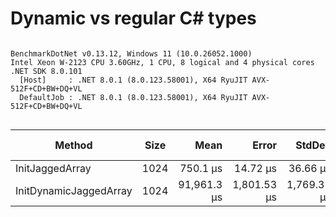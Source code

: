 # Dynamic vs regular C# types



```

BenchmarkDotNet v0.13.12, Windows 11 (10.0.26052.1000)
Intel Xeon W-2123 CPU 3.60GHz, 1 CPU, 8 logical and 4 physical cores
.NET SDK 8.0.101
  [Host]     : .NET 8.0.1 (8.0.123.58001), X64 RyuJIT AVX-512F+CD+BW+DQ+VL
  DefaultJob : .NET 8.0.1 (8.0.123.58001), X64 RyuJIT AVX-512F+CD+BW+DQ+VL


```
| Method                 | Size | Mean        | Error       | StdDev      | Ratio  | RatioSD | Gen0      | Gen1      | Gen2      | Allocated | Alloc Ratio |
|----------------------- |----- |------------:|------------:|------------:|-------:|--------:|----------:|----------:|----------:|----------:|------------:|
| InitJaggedArray        | 1024 |    750.1 μs |    14.72 μs |    36.66 μs |   1.00 |    0.00 |  188.4766 |  142.5781 |         - |   1.03 MB |        1.00 |
| InitDynamicJaggedArray | 1024 | 91,961.3 μs | 1,801.53 μs | 1,769.35 μs | 120.42 |    4.99 | 6333.3333 | 3833.3333 | 1000.0000 |  32.03 MB |       31.06 |
